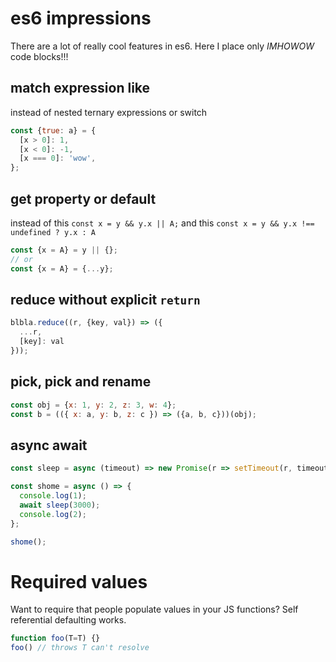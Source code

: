 # es6 impressions

There are a lot of really cool features in es6. 
Here I place only *IMHOWOW* code blocks!!!

## match expression like

instead of nested ternary expressions or switch

```javascript
const {true: a} = {
  [x > 0]: 1,
  [x < 0]: -1,
  [x === 0]: 'wow',
};
```

## get property or default

instead of this `const x = y && y.x || A;` and this `const x = y && y.x !== undefined ? y.x : A`

```javascript
const {x = A} = y || {};
// or
const {x = A} = {...y};
```

## reduce without explicit `return`

```javascript
blbla.reduce((r, {key, val}) => ({
  ...r,
  [key]: val
}));
```

## pick, pick and rename

```javascript
const obj = {x: 1, y: 2, z: 3, w: 4};
const b = (({ x: a, y: b, z: c }) => ({a, b, c}))(obj);
```

## async await

```javascript
const sleep = async (timeout) => new Promise(r => setTimeout(r, timeout));

const shome = async () => {
  console.log(1);
  await sleep(3000);
  console.log(2);
};

shome();
```

# Required values

Want to require that people populate values in your JS functions? Self referential defaulting works.

```javascript
function foo(T=T) {}
foo() // throws T can't resolve
```

